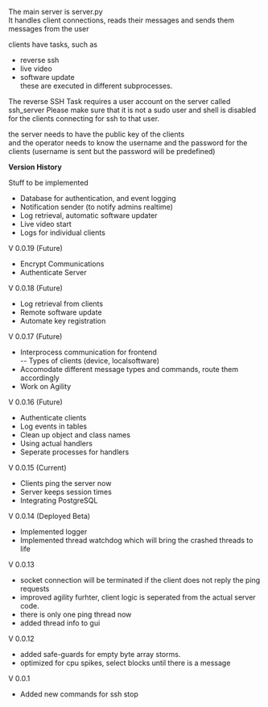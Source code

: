 The main server is server.py  
It handles client connections, reads their messages and sends them messages from the user  

clients have tasks, such as  
- reverse ssh  
- live video
- software update  
these are executed in different subprocesses. 

The reverse SSH Task requires a user account on the server called ssh_server 
Please make sure that it is not a sudo user and shell is disabled for the clients connecting for ssh to that user.

the server needs to have the public key of the clients  
and the operator needs to know the username and the password for the clients (username is sent but the password will be predefined)  



**Version History**  

Stuff to be implemented  
- Database for authentication, and event logging  
- Notification sender (to notify admins realtime)  
- Log retrieval, automatic software updater
- Live video start
- Logs for individual clients

V 0.0.19 (Future) 
- Encrypt Communications 
- Authenticate Server

V 0.0.18 (Future)  
- Log retrieval from clients  
- Remote software update  
- Automate key registration

V 0.0.17 (Future)   
- Interprocess communication for frontend  
  -- Types of clients (device, localsoftware)  
- Accomodate different message types and commands, route them accordingly
- Work on Agility

V 0.0.16 (Future)  
- Authenticate clients 
- Log events in tables
- Clean up object and class names
- Using actual handlers
- Seperate processes for handlers

V 0.0.15 (Current)
- Clients ping the server now
- Server keeps session times
- Integrating PostgreSQL

V 0.0.14 (Deployed Beta)
- Implemented logger  
- Implemented thread watchdog which will bring the crashed threads to life  

V 0.0.13
- socket connection will be terminated if the client does not reply the ping requests
- improved agility furhter, client logic is seperated from the actual server code.
- there is only one ping thread now
- added thread info to gui

V 0.0.12
- added safe-guards for empty byte array storms.
- optimized for cpu spikes, select blocks until there is a message

V 0.0.1
- Added new commands for ssh stop



